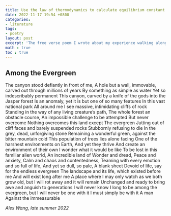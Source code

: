 ```yaml
---
title: Use the law of thermodynamics to calculate equilibrium constant
date: 2022-11-17 19:54 +0800
categories:
- literature
tags:
- poetry
layout: post
excerpt: 'The free verse poem I wrote about my experience walking along the Maligne Canyon in Jasper.'
math : true
toc : true
---
```


## Among the Evergreen

The canyon stood defiantly in front of me,
A hole but a wall, immovable, carved out through millions of years
By something as simple as water
Yet so indescribably permanent
This canyon, carved by a knife of the gods into the Jasper forest
Is an anomaly, yet it is but one of so many features
In this vast national park
All around me I see massive, intimidating cliffs of rock
Standing in the way of any living creature’s path,
The whole forest an obstacle course,
An impossible challenge to be attempted
But never overcome
Nothing overcomes this land except
The evergreen
Jutting out of cliff faces and barely suspended rocks
Stubbornly refusing to die
In the grey, dead, unforgiving stone
Remaining a wonderful green, against the bitter mountain cold
This population of trees lies alone facing
One of the harshest environments on Earth,
And yet they thrive
And create an environment of their own
I wonder what it would be like
To be lost in this familiar alien world,
An incredible land of
Wonder and dread,
Peace and anxiety,
Calm and chaos and contentedness,
Teaming with every emotion and so full of life,
And yet so dull, so pale,
A blank sheet
Devoid of life, say for the endless evergreen
The landscape and its life, which existed before me
And will exist long after me
A place where I may only watch as we both grow old, but I will rot away and it will remain
Unchanged and ready to bring awe and anguish to generations
I will never know
I long to be among the evergreen, but I will never be one with it
I must simply be with it
A man
Against the immeasurable

<cite> Alex Wang, late summer 2022 </cite>
